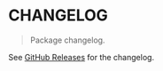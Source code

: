 # CHANGELOG

> Package changelog.

See [GitHub Releases](https://github.com/stdlib-js/assert-is-object-array/releases) for the changelog.